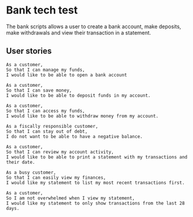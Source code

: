 # Bank tech test

The bank scripts allows a user to create a bank account, make deposits, make withdrawals and view their transaction in a statement.

## User stories

```
As a customer,
So that I can manage my funds,
I would like to be able to open a bank account
```
```
As a customer,
So that I can save money,
I would like to be able to deposit funds in my account.
```
```
As a customer,
So that I can access my funds,
I would like to be able to withdraw money from my account.
```
```
As a fiscally responsible customer,
So that I can stay out of debt,
I do not want to be able to have a negative balance.
```
```
As a customer,
So that I can review my account activity,
I would like to be able to print a statement with my transactions and their date.
```
```
As a busy customer,
So that I can easily view my finances,
I would like my statement to list my most recent transactions first.
```
```
As a customer,
So I am not overwhelmed when I view my statement,
I would like my statement to only show transactions from the last 28 days.
```
